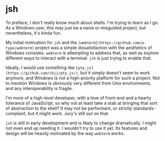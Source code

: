 jsh
===

To preface, I don't really know much about shells. I'm trying to learn as I go. As a Windows user, this may just be a naive or misguided project, but nevertheless, it's kinda fun.

My initial motivation for `jsh` and the `[webterm](https://github.com/a-type/webterm)` project was a simple dissatisfaction with the aesthetics of Windows consoles. `webterm` is attempting to address that, as well as explore different ways to interact with a terminal. `jsh` is just trying to enable that.

Ideally, I would use something like `[pty.js](https://github.com/chjj/pty.js/)`, but it simply doesn't seem to work anymore, and Windows is not a high-priority platform for such a project. Not to mention Windows is obviously very different from Unix environments, and any interoperability is fragile.

I'm more of a high-level developer, with a love of front-end and a hearty tolerance of JavaScript, so why not at least take a stab at bringing that sort of abstraction to the shell? It may not be performant, or strictly standards-compliant, but it might work. Jury's still out on that.

`jsh` is still in early development and is likely to change dramatically. I might not even end up needing it. I wouldn't try to use it yet. Its features and design will be heavily motivated by the way `webterm` works.